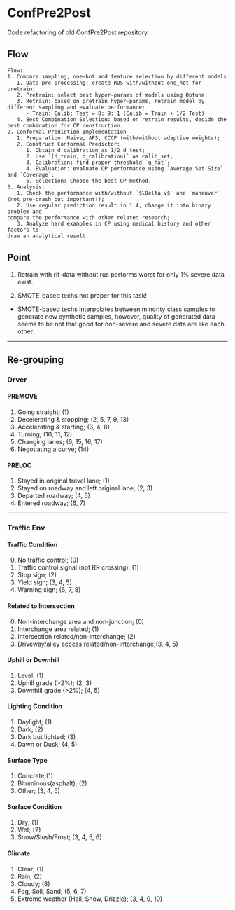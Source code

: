 # ConfPre2Post

Code refactoring of old ConfPre2Post repository.

## Flow

```
Flow:
1. Compare sampling, one-hot and feature selection by different models
   1. Data pre-processing: create ROS with/without one_hot for pretrain;
   2. Pretrain: select best hyper-params of models using Optuna; 
   3. Retrain: based on pretrain hyper-params, retrain model by different sampling and evaluate performance;
      - Train: Calib: Test = 8: 9: 1 (Calib = Train + 1/2 Test)
   4. Best Combination Selection: based on retrain results, decide the best combination for CP construction.
2. Conformal Prediction Implementation
   1. Preparation: Naive, APS, CCCP (with/without adaptive weights);
   2. Construct Conformal Predictor:
      1. Obtain d_calibration as 1/2 d_test;
      2. Use `(d_train, d_calibration)` as calib_set;
      3. Calibration: find proper threshold `q_hat`;
      4. Evaluation: evaluate CP performance using `Average Set Size` and `Coverage`;
      5. Selection: Choose the best CP method.
3. Analysis:
   1. Check the performance with/without `$\Delta v$` and `maneuver` (not pre-crash but important!);
   2. Use regular prediction result in 1.4, change it into binary problem and 
compare the performance with other related research;
   3. Analyze hard examples in CP using medical history and other factors to
draw an analytical result.
```

## Point

1. Retrain with rif-data without rus performs worst for only 1% severe data exist.

2. SMOTE-based techs not proper for this task!
  - SMOTE-based techs interpolates between minority class samples to generate new synthetic samples,
however, quality of generated data seems to be not that good for non-severe and severe data are like each other.

---

## Re-grouping

### Drver

#### PREMOVE

1. Going straight; (1)
2. Decelerating & stopping; (2, 5, 7, 9, 13)
3. Accelerating & starting; (3, 4, 8)
4. Turning; (10, 11, 12)
5. Changing lanes; (6, 15, 16, 17)
5. Negotiating a curve; (14)


#### PRELOC

1. Stayed in original travel lane; (1)
2. Stayed on roadway and left original lane; (2, 3)
3. Departed roadway; (4, 5)
4. Entered roadway; (6, 7)

---

### Traffic Env

#### Traffic Condition
0. No traffic control; (0)
1. Traffic control signal (not RR crossing); (1)
2. Stop sign; (2)
3. Yield sign; (3, 4, 5)
4. Warning sign; (6, 7, 8)

#### Related to Intersection
0. Non-interchange area and non-junction; (0)
1. Interchange area related; (1)
2. Intersection related/non-interchange; (2)
3. Driveway/alley access related/non-interchange;(3, 4, 5)

#### Uphill or Downhill
1. Level; (1)
2. Uphill grade (>2%); (2, 3)
3. Downhill grade (>2%); (4, 5)

#### Lighting Condition
1. Daylight; (1)
2. Dark; (2)
3. Dark but lighted; (3)
4. Dawn or Dusk; (4, 5)

#### Surface Type
1. Concrete;(1)
2. Bituminous(asphalt); (2)
3. Other; (3, 4, 5)

#### Surface Condition
1. Dry; (1)
2. Wet; (2)
3. Snow/Slush/Frost; (3, 4, 5, 6)

#### Climate
1. Clear; (1)
2. Rain; (2)
3. Cloudy; (8)
4. Fog, Soil, Sand; (5, 6, 7)
5. Extreme weather (Hail, Snow, Drizzle); (3, 4, 9, 10)